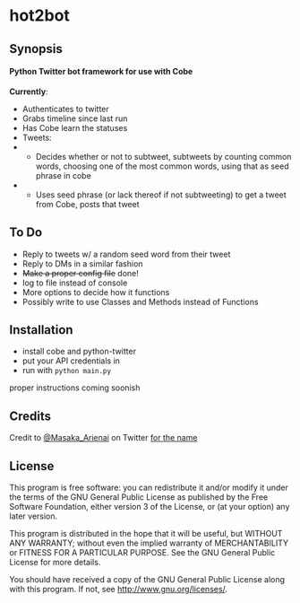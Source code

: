# hot2bot

## Synopsis

#### Python Twitter bot framework for use with Cobe

**Currently**:

* Authenticates to twitter
* Grabs timeline since last run
* Has Cobe learn the statuses
* Tweets:
* * Decides whether or not to subtweet, subtweets by counting common words, choosing one of the most common words, using that as seed phrase in cobe
* * Uses seed phrase (or lack thereof if not subtweeting) to get a tweet from Cobe, posts that tweet

## To Do

* Reply to tweets w/ a random seed word from their tweet
* Reply to DMs in a similar fashion
* ~~Make a proper config file~~ done!
* log to file instead of console
* More options to decide how it functions
* Possibly write to use Classes and Methods instead of Functions




## Installation

* install cobe and python-twitter
* put your API credentials in
* run with `python main.py`

proper instructions coming soonish

## Credits
Credit to [@Masaka_Arienai](https://twitter.com/Masaka_Arienai) on Twitter [for the name](https://twitter.com/Masaka_Arienai/status/782644624288575492)

## License

This program is free software: you can redistribute it and/or modify it under the terms of the GNU General Public License as published by the Free Software Foundation, either version 3 of the License, or (at your option) any later version.

This program is distributed in the hope that it will be useful, but WITHOUT ANY WARRANTY; without even the implied warranty of
MERCHANTABILITY or FITNESS FOR A PARTICULAR PURPOSE.  See the GNU General Public License for more details.

You should have received a copy of the GNU General Public License along with this program.  If not, see <http://www.gnu.org/licenses/>.
